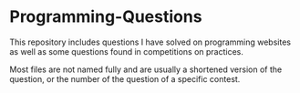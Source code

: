 # Programming-Questions
This repository includes questions I have solved on programming websites as well as some questions found in competitions on practices. 

Most files are not named fully and are usually a shortened version of the question, or the number of the question of a specific contest.
